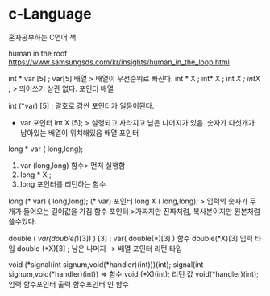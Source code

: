 # c-Language
혼자공부하는 C언어  책



human in the roof
https://www.samsungsds.com/kr/insights/human_in_the_loop.html

int * var [5] ;
var[5] 배열  > 배열이 우선순위로 빠진다. 
int * X ;  int* X ; int *X ; int*X ; > 띄어쓰기 상관 없다.
포인터 배열

int (*var) [5] ; 괄호로 감싼 포인터가 일등이된다. 
* var 포인터 
int X [5];  > 실행되고 사라지고 남은 나머지가 있음. 숫자가 다섯개가 남아있는 배열이 위치해있음
배열 포인터

long * var ( long,long);
1) var (long,long) 함수> 먼저 실행함 
2) long * X ;
3) long 포인터를 리턴하는 함수

long (* var) ( long,long);
(* var) 포인터 
long X ( long,long); > 입력의 숫자가 두개가 들어오는 길이값을 가짐 
함수 포인터 >가짜지만 진짜처럼, 복사본이지만 원본처럼 쓸수있다. 

double ( *var(double(*)[3]) ) [3] ;
var( double(*)[3] ) 함수
double(*X)[3] 입력 타입
double (*X)[3] ; 남은 나머지 
-> 배열 포인터 리턴 타입

void (*signal(int signum,void(*handler)(int)))(int);
signal(int signum,void(*handler)(int)) => 함수
void (*X)(int); 리턴 값
void(*handler)(int);
입력 함수포인터 출력 함수포인터 인 함수


